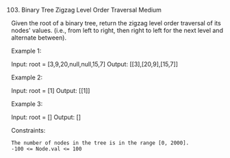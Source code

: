 103. Binary Tree Zigzag Level Order Traversal
Medium

Given the root of a binary tree, return the zigzag level order traversal of its nodes' values. (i.e., from left to right, then right to left for the next level and alternate between).

 

Example 1:

Input: root = [3,9,20,null,null,15,7]
Output: [[3],[20,9],[15,7]]

Example 2:

Input: root = [1]
Output: [[1]]

Example 3:

Input: root = []
Output: []

 

Constraints:

    The number of nodes in the tree is in the range [0, 2000].
    -100 <= Node.val <= 100

